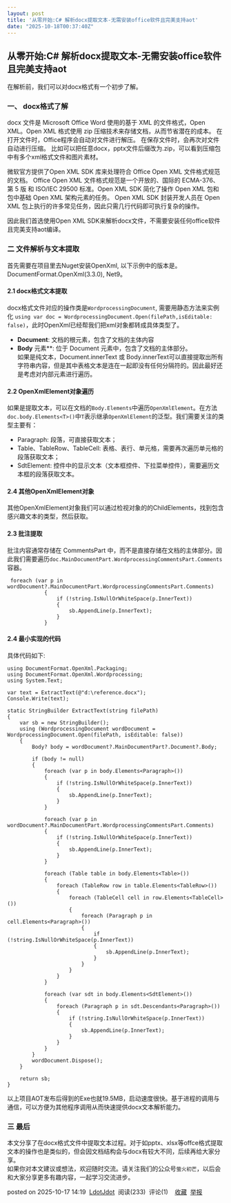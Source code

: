 ```yaml
---
layout: post
title: '从零开始:C# 解析docx提取文本-无需安装office软件且完美支持aot'
date: "2025-10-18T00:37:40Z"
---
```

从零开始:C# 解析docx提取文本-无需安装office软件且完美支持aot
---------------------------------------

在解析前，我们可以对docx格式有一个初步了解。

### 一、 docx格式了解

docx 文件是 Microsoft Office Word 使用的基于 XML 的文件格式，Open XML。Open XML 格式使用 zip 压缩技术来存储文档，从而节省潜在的成本。 在打开文件时，Office程序会自动对文件进行解压。 在保存文件时，会再次对文件自动进行压缩。 比如可以把任意docx，pptx文件后缀改为.zip，可以看到压缩包中有多个xml格式文件和图片素材。

微软官方提供了Open XML SDK 库来处理符合 Office Open XML 文件格式规范的文档。 Office Open XML 文件格式规范是一个开放的、国际的 ECMA-376、第 5 版 和 ISO/IEC 29500 标准。Open XML SDK 简化了操作 Open XML 包和包中基础 Open XML 架构元素的任务。 Open XML SDK 封装开发人员在 Open XML 包上执行的许多常见任务，因此只需几行代码即可执行复杂的操作。

因此我们首选使用Open XML SDK来解析docx文件，不需要安装任何office软件且完美支持aot编译。

### 二 文件解析与文本提取

首先需要在项目里去Nuget安装OpenXml, 以下示例中的版本是。DocumentFormat.OpenXml(3.3.0), Net9。

#### 2.1 docx格式文本提取

docx格式文件对应的操作类是`WordprocessingDocument`, 需要用静态方法来实例化 `using var doc = WordprocessingDocument.Open(filePath,isEditable: false)`，此时OpenXml已经帮我们把xml对象都转成具体类型了。

*   **Document**: 文档的根元素，包含了文档的主体内容
*   **Body** 元素\*\*: 位于 Document 元素中，包含了文档的主体部分。  
    如果是纯文本，Document.innerText 或 Body.innerText可以直接提取出所有字符串内容，但是其中表格文本是连在一起即没有任何分隔符的。因此最好还是考虑对内部元素进行遍历。

#### 2.2 OpenXmlElement对象遍历

如果是提取文本，可以在文档的`Body.Elements`中遍历`OpenXmlElement`。在方法`doc.body.Elements<T>()`中`T`表示继承`OpenXmlElement`的泛型。我们需要关注的类型主要有：

*   Paragraph: 段落，可直接获取文本；
*   Table、TableRow、TableCell: 表格、表行、单元格，需要再次遍历单元格的段落获取文本；
*   SdtElement: 控件中的显示文本（文本框控件、下拉菜单控件），需要遍历文本框的段落获取文本。

#### 2.4 其他OpenXmlElement对象

其他OpenXmlElement对象我们可以通过检视对象的的ChildElements，找到包含感兴趣文本的类型，然后获取。

#### 2.3 批注提取

批注内容通常存储在 CommentsPart 中，而不是直接存储在文档的主体部分。因此我们需要遍历`doc.MainDocumentPart.WordprocessingCommentsPart.Comments`容器。

     foreach (var p in wordDocument?.MainDocumentPart.WordprocessingCommentsPart.Comments)
                {
                    if (!string.IsNullOrWhiteSpace(p.InnerText))
                    {
                        sb.AppendLine(p.InnerText);
                    }
                }
    

#### 2.4 最小实现的代码

具体代码如下:

    using DocumentFormat.OpenXml.Packaging;
    using DocumentFormat.OpenXml.Wordprocessing;
    using System.Text;
    
    var text = ExtractText(@"d:\reference.docx");
    Console.Write(text);
    
    static StringBuilder ExtractText(string filePath)
    {
        var sb = new StringBuilder();
        using (WordprocessingDocument wordDocument = WordprocessingDocument.Open(filePath, isEditable: false))
        {
            Body? body = wordDocument?.MainDocumentPart?.Document?.Body;
    
            if (body != null)
            {
                foreach (var p in body.Elements<Paragraph>())
                {
                    if (!string.IsNullOrWhiteSpace(p.InnerText))
                    {
                        sb.AppendLine(p.InnerText);
                    }
                }
    
                foreach (var p in wordDocument?.MainDocumentPart.WordprocessingCommentsPart.Comments)
                {
                    if (!string.IsNullOrWhiteSpace(p.InnerText))
                    {
                        sb.AppendLine(p.InnerText);
                    }
                }
    
                foreach (Table table in body.Elements<Table>())
                {
                    foreach (TableRow row in table.Elements<TableRow>())
                    {
                        foreach (TableCell cell in row.Elements<TableCell>())
                        {
                            foreach (Paragraph p in cell.Elements<Paragraph>())
                            {
                                if (!string.IsNullOrWhiteSpace(p.InnerText))
                                {
                                    sb.AppendLine(p.InnerText);
                                }
                            }
                        }
                    }
                }
    
                foreach (var sdt in body.Elements<SdtElement>())
                {
                    foreach (Paragraph p in sdt.Descendants<Paragraph>())
                    {
                        if (!string.IsNullOrWhiteSpace(p.InnerText))
                        {
                            sb.AppendLine(p.InnerText);
                        }
                    }
                }
            }
            wordDocument.Dispose();
        }
    
        return sb;
    }
    

以上项目AOT发布后得到的Exe也就19.5MB，启动速度很快。基于进程的调用与通信，可以方便为其他程序调用从而快速提供docx文本解析能力。

### 三 最后

本文分享了在docx格式文件中提取文本过程。对于如pptx、xlsx等offce格式提取文本的操作也是类似的，但会因文档结构会与docx有较大不同，后续再给大家分享。  
如果你对本文建议或想法，欢迎随时交流。请关注我们的公众号`萤火初芒`，以后会和大家分享更多有趣内容，一起学习交流进步。

posted on 2025-10-17 14:19  [LdotJdot](https://www.cnblogs.com/luojin765)  阅读(233)  评论(1)    [收藏](javascript:void\(0\))  [举报](javascript:void\(0\))